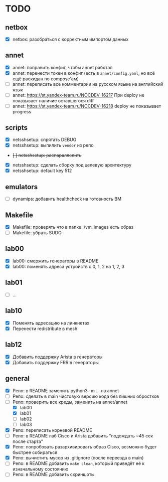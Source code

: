 # TODO

## netbox

- [x] netbox: разобраться с корректным импортом данных

## annet

- [x] annet: поправить конфиг, чтобы annet работал
- [x] annet: перенести токен в конфиг (есть в `annet/config.yaml`, но всё ещё раскидан по compose'ам)
- [ ] annet: переписать все комментарии на русском языке на английский язык
- [ ] annet: https://st.yandex-team.ru/NOCDEV-16217 При deploy не показывает наличие оставшегося diff
- [ ] annet: https://st.yandex-team.ru/NOCDEV-16218 deploy не показывает progress

## scripts

- [x] netsshsetup: спрятать DEBUG
- [x] netsshsetup: выпилить `vendor` из репо
- ~~[ ] netsshsetup: распараллелить~~
- [x] netsshsetup: сделать сборку под целевую архитектуру
- [x] netsshsetup: default key 512

## emulators

- [ ] dynamips: добавить healthcheck на готовность ВМ

## Makefile

- [x] Makefile: проверять что в папке ./vm_images есть образ
- [ ] Makefile: убрать SUDO

## lab00

- [x] lab00: смержить генераторы в README
- [x] lab00: поменять адреса устройств с 0, 1, 2 на 1, 2, 3

## lab01

- [ ] ...

## lab10

- [x] Поменять адресацию на линкнетах
- [x] Перенести redistribute в mesh

## lab12

- [x] Добавить поддержку Arista в генераторы
- [x] Добавить поддержку FRR в генераторы

## general

- [x] Репо: в README заменить python3 -m ... на annet
- [ ] Репо: сделать в main чистовую версию кода без лишних обростков
- [ ] Репо: проверить все креды, заменить на annet/annet
  - [x] lab00
  - [x] lab01
  - [ ] lab02
  - [ ] lab03
- [x] Репо: переписать корневой README
- [ ] Репо: в README лаб Cisco и Arista добавить "подождать ~45 сек после старта"
- [x] Репо: попробовать разархивировать образ Cisco, возможно будет быстрее собираться
- [x] Репо: вычистить мусор из .gitignore (после переезда в main)
- [ ] Репо: в README добавить `make clean`, который приведёт её к изначальному состоянию
- [ ] Репо: в README добавить скриншоты
